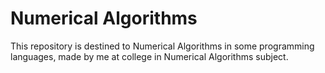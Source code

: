 # Numerical Algorithms

This repository is destined to Numerical Algorithms in some programming languages, made by me at college in Numerical Algorithms subject.
